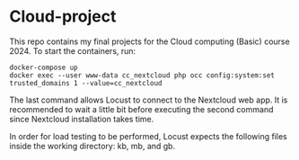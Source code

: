 # Cloud-project
This repo contains my final projects for the Cloud computing (Basic) course 2024.
To start the containers, run: 
```
docker-compose up
docker exec --user www-data cc_nextcloud php occ config:system:set trusted_domains 1 --value=cc_nextcloud 
```
The last command allows Locust to connect to the Nextcloud web app.
It is recommended to wait a little bit before executing the second command since Nextcloud installation takes time.

In order for load testing to be performed, Locust expects the following files inside the working directory: kb, mb, and gb.